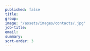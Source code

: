 ```yaml
---
published: false
title:
group:
image: "/assets/images/contacts/.jpg"
job-title:
email:
summary: 
sort-order: 3
---
```

